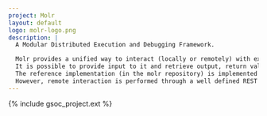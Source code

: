 ```yaml
---
project: Molr
layout: default
logo: molr-logo.png
description: |
  A Modular Distributed Execution and Debugging Framework.

  Molr provides a unified way to interact (locally or remotely) with executable code in order to run it and/or debug it.
  It is possible to provide input to it and retrieve output, return values and exceptions from this.
  The reference implementation (in the molr repository) is implemented in java. 
  However, remote interaction is performed through a well defined REST API. This makes it very easy to implement 'plugins' ([Moles](#moles)) in any programming language.
---
```


{% include gsoc_project.ext %}
